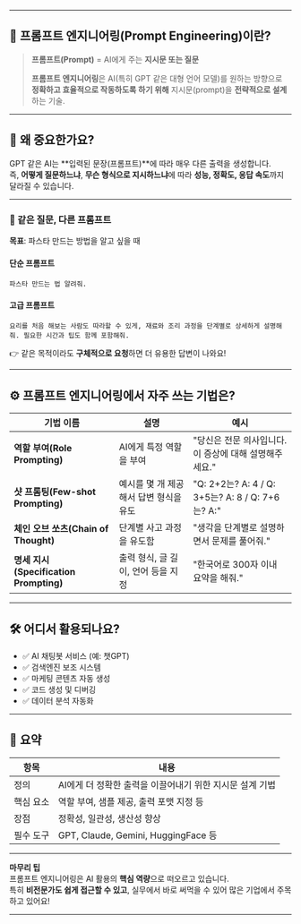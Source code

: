 
---

## 🧠 프롬프트 엔지니어링(Prompt Engineering)이란?

> **프롬프트(Prompt)** = AI에게 주는 **지시문 또는 질문**  
>  
> **프롬프트 엔지니어링**은 AI(특히 GPT 같은 대형 언어 모델)를 원하는 방향으로 **정확하고 효율적으로 작동하도록 하기 위해** 지시문(prompt)을 **전략적으로 설계**하는 기술.

---

## 🧩 왜 중요한가요?

GPT 같은 AI는 **입력된 문장(프롬프트)**에 따라 매우 다른 출력을 생성합니다.  
즉, **어떻게 질문하느냐**, **무슨 형식으로 지시하느냐**에 따라 **성능, 정확도, 응답 속도**까지 달라질 수 있습니다.

---

### 🎯 같은 질문, 다른 프롬프트
**목표**: 파스타 만드는 방법을 알고 싶을 때

#### 단순 프롬프트
```
파스타 만드는 법 알려줘.
```

#### 고급 프롬프트
```
요리를 처음 해보는 사람도 따라할 수 있게, 재료와 조리 과정을 단계별로 상세하게 설명해줘. 필요한 시간과 팁도 함께 포함해줘.
```

👉 같은 목적이라도 **구체적으로 요청**하면 더 유용한 답변이 나와요!

---

## ⚙️ 프롬프트 엔지니어링에서 자주 쓰는 기법은?

| 기법 이름 | 설명 | 예시 |
|----------|------|------|
| **역할 부여(Role Prompting)** | AI에게 특정 역할을 부여 | "당신은 전문 의사입니다. 이 증상에 대해 설명해주세요." |
| **샷 프롬팅(Few-shot Prompting)** | 예시를 몇 개 제공해서 답변 형식을 유도 | "Q: 2+2는? A: 4 / Q: 3+5는? A: 8 / Q: 7+6는? A:" |
| **체인 오브 쏘츠(Chain of Thought)** | 단계별 사고 과정을 유도함 | "생각을 단계별로 설명하면서 문제를 풀어줘." |
| **명세 지시(Specification Prompting)** | 출력 형식, 글 길이, 언어 등을 지정 | "한국어로 300자 이내 요약을 해줘." |

---

## 🛠 어디서 활용되나요?

- ✅ AI 채팅봇 서비스 (예: 챗GPT)
- ✅ 검색엔진 보조 시스템
- ✅ 마케팅 콘텐츠 자동 생성
- ✅ 코드 생성 및 디버깅
- ✅ 데이터 분석 자동화

---

## 📌 요약

| 항목 | 내용 |
|------|------|
| 정의 | AI에게 더 정확한 출력을 이끌어내기 위한 지시문 설계 기법 |
| 핵심 요소 | 역할 부여, 샘플 제공, 출력 포맷 지정 등 |
| 장점 | 정확성, 일관성, 생산성 향상 |
| 필수 도구 | GPT, Claude, Gemini, HuggingFace 등 |

---

 **마무리 팁**  
프롬프트 엔지니어링은 AI 활용의 **핵심 역량**으로 떠오르고 있습니다.  
특히 **비전문가도 쉽게 접근할 수 있고**, 실무에서 바로 써먹을 수 있어 많은 기업에서 주목하고 있어요!

---
